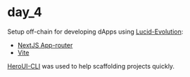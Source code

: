 # day_4

Setup off-chain for developing dApps using [Lucid-Evolution](https://anastasia-labs.github.io/lucid-evolution/):

- [NextJS App-router](./offchain-app/)
- [Vite](./offchain-vite/)

[HeroUI-CLI](https://www.heroui.com) was used to help scaffolding projects quickly.
